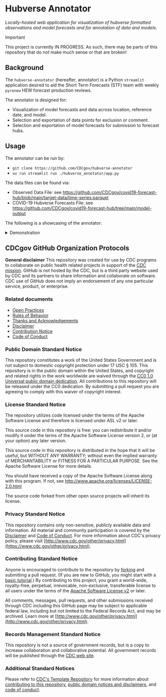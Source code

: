 # Hubverse Annotator

_Locally-hosted web application for visualization of hubverse formatted observations and model forecasts and for annotation of data and models._

> [!IMPORTANT]
> This project is currently IN PROGRESS. As such, there may be parts of this repository that do not make much sense or that are broken!

## Background

The `hubverse-annotator` (hereafter, annotator) is a Python `streamlit` application desired to aid the Short Term Forecasts (STF) team with weekly `pyrenew` HEW forecast production reviews.

The annotator is designed for:

* Visualization of model forecasts and data across location, reference date, and model.
* Selection and exportation of data points for exclusion or comment.
* Selection and exportation of model forecasts for submission to forecast hubs.

## Usage

The annotator can be run by:

* `git clone https://github.com/CDCgov/hubverse-annotator`
* `uv run streamlit run ./hubverse_annotator/app.py`

The data files can be found via:

* Observed Data File: see <https://github.com/CDCgov/covid19-forecast-hub/blob/main/target-data/time-series.parquet>
* COVID-19 Hubverse Forecasts File: see <https://github.com/CDCgov/covid19-forecast-hub/tree/main/model-output>

The following is a showcasing of the annotator:

<details markdown=1>

<summary> Demonstration </summary>


https://github.com/user-attachments/assets/fc8d06c0-fd9d-41f7-8fe8-e8069e15af05

</details>


## CDCgov GitHub Organization Protocols

**General disclaimer** This repository was created for use by CDC programs to collaborate on public health related projects in support of the [CDC mission](https://www.cdc.gov/about/cdc/#cdc_about_cio_mission-our-mission).  GitHub is not hosted by the CDC, but is a third party website used by CDC and its partners to share information and collaborate on software. CDC use of GitHub does not imply an endorsement of any one particular service, product, or enterprise.

### Related documents

* [Open Practices](./cdc_protocols/open_practices.md)
* [Rules of Behavior](./cdc_protocols/rules_of_behavior.md)
* [Thanks and Acknowledgements](./cdc_protocols/thanks.md)
* [Disclaimer](DISCLAIMER.md)
* [Contribution Notice](CONTRIBUTING.md)
* [Code of Conduct](./cdc_protocols/code-of-conduct.md)

### Public Domain Standard Notice

This repository constitutes a work of the United States Government and is not subject to domestic copyright protection under 17 USC § 105. This repository is in the public domain within the United States, and copyright and related rights in the work worldwide are waived through the [CC0 1.0 Universal public domain dedication](https://creativecommons.org/publicdomain/zero/1.0/). All contributions to this repository will be released under the CC0 dedication. By submitting a pull request you are agreeing to comply with this waiver of copyright interest.

### License Standard Notice

The repository utilizes code licensed under the terms of the Apache Software License and therefore is licensed under ASL v2 or later.

This source code in this repository is free: you can redistribute it and/or modify it under the terms of the Apache Software License version 2, or (at your option) any later version.

This source code in this repository is distributed in the hope that it will be useful, but WITHOUT ANY WARRANTY; without even the implied warranty of MERCHANTABILITY or FITNESS FOR A PARTICULAR PURPOSE. See the Apache Software License for more details.

You should have received a copy of the Apache Software License along with this program. If not, see http://www.apache.org/licenses/LICENSE-2.0.html

The source code forked from other open source projects will inherit its license.

### Privacy Standard Notice

This repository contains only non-sensitive, publicly available data and information. All material and community participation is covered by the [Disclaimer](DISCLAIMER.md) and [Code of Conduct](code-of-conduct.md). For more information about CDC's privacy policy, please visit [http://www.cdc.gov/other/privacy.html](https://www.cdc.gov/other/privacy.html).

### Contributing Standard Notice

Anyone is encouraged to contribute to the repository by [forking](https://help.github.com/articles/fork-a-repo) and submitting a pull request. (If you are new to GitHub, you might start with a [basic tutorial](https://help.github.com/articles/set-up-git).) By contributing to this project, you grant a world-wide, royalty-free, perpetual, irrevocable, non-exclusive, transferable license to all users under the terms of the [Apache Software License v2](http://www.apache.org/licenses/LICENSE-2.0.html) or later.

All comments, messages, pull requests, and other submissions received through CDC including this GitHub page may be subject to applicable federal law, including but not limited to the Federal Records Act, and may be archived. Learn more at [http://www.cdc.gov/other/privacy.html](http://www.cdc.gov/other/privacy.html).

### Records Management Standard Notice

This repository is not a source of government records, but is a copy to increase collaboration and collaborative potential. All government records will be published through the [CDC web site](http://www.cdc.gov).

### Additional Standard Notices

Please refer to [CDC's Template Repository](https://github.com/CDCgov/template) for more information about [contributing to this repository](https://github.com/CDCgov/template/blob/main/CONTRIBUTING.md), [public domain notices and disclaimers](https://github.com/CDCgov/template/blob/main/DISCLAIMER.md), and [code of conduct](https://github.com/CDCgov/template/blob/main/code-of-conduct.md).
